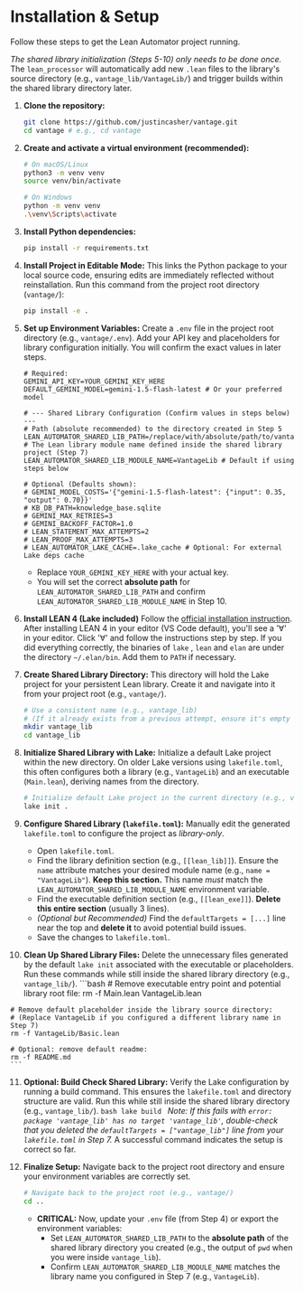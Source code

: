 # Installation & Setup

Follow these steps to get the Lean Automator project running.

*The shared library initialization (Steps 5-10) only needs to be done once.* The `lean_processor` will automatically add new `.lean` files to the library's source directory (e.g., `vantage_lib/VantageLib/`) and trigger builds within the shared library directory later.

1.  **Clone the repository:**
    ```bash
    git clone https://github.com/justincasher/vantage.git
    cd vantage # e.g., cd vantage
    ```

2.  **Create and activate a virtual environment (recommended):**
    ```bash
    # On macOS/Linux
    python3 -m venv venv
    source venv/bin/activate

    # On Windows
    python -m venv venv
    .\venv\Scripts\activate
    ```

3.  **Install Python dependencies:**
    ```bash
    pip install -r requirements.txt
    ```

4.  **Install Project in Editable Mode:** This links the Python package to your local source code, ensuring edits are immediately reflected without reinstallation. Run this command from the project root directory (`vantage/`):
    ```bash
    pip install -e .
    ```

5.  **Set up Environment Variables:**
    Create a `.env` file in the project root directory (e.g., `vantage/.env`). Add your API key and placeholders for library configuration initially. You will confirm the exact values in later steps.
    ```dotenv
    # Required:
    GEMINI_API_KEY=YOUR_GEMINI_KEY_HERE
    DEFAULT_GEMINI_MODEL=gemini-1.5-flash-latest # Or your preferred model

    # --- Shared Library Configuration (Confirm values in steps below) ---
    # Path (absolute recommended) to the directory created in Step 5
    LEAN_AUTOMATOR_SHARED_LIB_PATH=/replace/with/absolute/path/to/vantage_lib
    # The Lean library module name defined inside the shared library project (Step 7)
    LEAN_AUTOMATOR_SHARED_LIB_MODULE_NAME=VantageLib # Default if using steps below

    # Optional (Defaults shown):
    # GEMINI_MODEL_COSTS='{"gemini-1.5-flash-latest": {"input": 0.35, "output": 0.70}}'
    # KB_DB_PATH=knowledge_base.sqlite
    # GEMINI_MAX_RETRIES=3
    # GEMINI_BACKOFF_FACTOR=1.0
    # LEAN_STATEMENT_MAX_ATTEMPTS=2
    # LEAN_PROOF_MAX_ATTEMPTS=3
    # LEAN_AUTOMATOR_LAKE_CACHE=.lake_cache # Optional: For external Lake deps cache
    ```
    * Replace `YOUR_GEMINI_KEY_HERE` with your actual key.
    * You will set the correct **absolute path** for `LEAN_AUTOMATOR_SHARED_LIB_PATH` and confirm `LEAN_AUTOMATOR_SHARED_LIB_MODULE_NAME` in Step 10.

6. **Install LEAN 4 (Lake included)**
    Follow the [official installation instruction](https://lean-lang.org/lean4/doc/quickstart.html). After installing LEAN 4 in your editor (VS Code default), you'll see a '∀' in your editor. Click '∀' and follow the instructions step by step. If you did everything correctly, the binaries of `lake` , `lean` and `elan` are under the directory `~/.elan/bin`. Add them to `PATH` if necessary. 


7.  **Create Shared Library Directory:**
    This directory will hold the Lake project for your persistent Lean library. Create it and navigate into it from your project root (e.g., `vantage/`).
    ```bash
    # Use a consistent name (e.g., vantage_lib)
    # (If it already exists from a previous attempt, ensure it's empty first)
    mkdir vantage_lib
    cd vantage_lib
    ```

8.  **Initialize Shared Library with Lake:**
    Initialize a default Lake project within the new directory. On older Lake versions using `lakefile.toml`, this often configures both a library (e.g., `VantageLib`) and an executable (`Main.lean`), deriving names from the directory.
    ```bash
    # Initialize default Lake project in the current directory (e.g., vantage_lib/)
    lake init .
    ```

9.  **Configure Shared Library (`lakefile.toml`):**
    Manually edit the generated `lakefile.toml` to configure the project as *library-only*.
    * Open `lakefile.toml`.
    * Find the library definition section (e.g., `[[lean_lib]]`). Ensure the `name` attribute matches your desired module name (e.g., `name = "VantageLib"`). **Keep this section.** This name *must* match the `LEAN_AUTOMATOR_SHARED_LIB_MODULE_NAME` environment variable.
    * Find the executable definition section (e.g., `[[lean_exe]]`). **Delete this entire section** (usually 3 lines).
    * *(Optional but Recommended)* Find the `defaultTargets = [...]` line near the top and **delete it** to avoid potential build issues.
    * Save the changes to `lakefile.toml`.

10.  **Clean Up Shared Library Files:**
    Delete the unnecessary files generated by the default `lake init` associated with the executable or placeholders. Run these commands while still inside the shared library directory (e.g., `vantage_lib/`).
    ```bash
    # Remove executable entry point and potential library root file:
    rm -f Main.lean VantageLib.lean

    # Remove default placeholder inside the library source directory:
    # (Replace VantageLib if you configured a different library name in Step 7)
    rm -f VantageLib/Basic.lean

    # Optional: remove default readme:
    rm -f README.md
    ```

11.  **Optional: Build Check Shared Library:**
    Verify the Lake configuration by running a build command. This ensures the `lakefile.toml` and directory structure are valid. Run this while still inside the shared library directory (e.g., `vantage_lib/`).
    ```bash
    lake build
    ```
    *Note: If this fails with `error: package 'vantage_lib' has no target 'vantage_lib'`, double-check that you deleted the `defaultTargets = ["vantage_lib"]` line from your `lakefile.toml` in Step 7.* A successful command indicates the setup is correct so far.

12. **Finalize Setup:**
    Navigate back to the project root directory and ensure your environment variables are correctly set.
    ```bash
    # Navigate back to the project root (e.g., vantage/)
    cd ..
    ```
    * **CRITICAL:** Now, update your `.env` file (from Step 4) or export the environment variables:
        * Set `LEAN_AUTOMATOR_SHARED_LIB_PATH` to the **absolute path** of the shared library directory you created (e.g., the output of `pwd` when you were inside `vantage_lib`).
        * Confirm `LEAN_AUTOMATOR_SHARED_LIB_MODULE_NAME` matches the library name you configured in Step 7 (e.g., `VantageLib`).